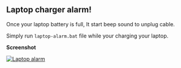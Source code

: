 Laptop charger alarm!
---------------------

Once your laptop battery is full, It start beep sound to unplug cable.

Simply run `laptop-alarm.bat` file while your charging your laptop.

**Screenshot** 

[![Laptop alarm][1]][1]


  [1]: https://i.stack.imgur.com/5Lp0d.png
